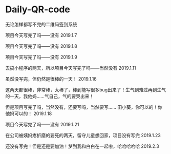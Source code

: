 # Daily-QR-code
无论怎样都写不完的二维码签到系统

项目今天写完了吗——没有       2019.1.7

项目今天写完了吗——没有       2019.1.8

项目今天写完了吗——没有       2019.1.9

去搞小程序的两天，所以项目今天写完了吗——当然没有        2019.1.11

虽然没写完，但仍然是很棒的一天！  2019.1.16

这两天都很棒，非常棒，太棒了，棒到能写很多bug出来了！生气到难过再到生气的一天，我他妈……气自己，气的要哭出来！

但是项目写完了吗，当然没有，还要写吗，当然要写…… 田小葵，你可以的！你他妈可以的！  2019.1.18

项目今天写完了吗——没有       2019.1.21

在公司被姨妈疼折磨的要死的两天，留守儿童想回家，项目没有写完     2019.1.23

还没有写完！但是还是要加油！梦到我和白白在一起啦，哈哈哈哈哈     2019.2.3
